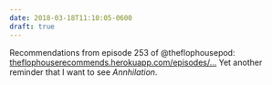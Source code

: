 ```yaml
---
date: 2018-03-18T11:10:05-0600
draft: true
---
```




Recommendations from episode 253 of @theflophousepod: [theflophouserecommends.herokuapp.com/episodes/…](https://theflophouserecommends.herokuapp.com/episodes/253) Yet another reminder that I want to see _Annhilation_.



